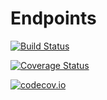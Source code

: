 # Endpoints

[![Build Status](https://travis-ci.org/quinnj/Endpoints.jl.svg?branch=master)](https://travis-ci.org/quinnj/Endpoints.jl)

[![Coverage Status](https://coveralls.io/repos/quinnj/Endpoints.jl/badge.svg?branch=master&service=github)](https://coveralls.io/github/quinnj/Endpoints.jl?branch=master)

[![codecov.io](http://codecov.io/github/quinnj/Endpoints.jl/coverage.svg?branch=master)](http://codecov.io/github/quinnj/Endpoints.jl?branch=master)
